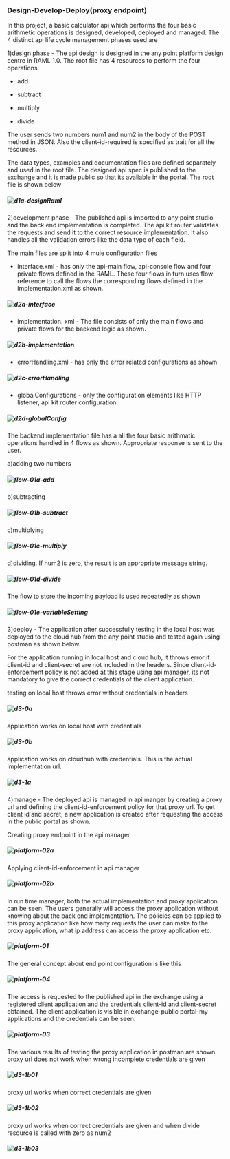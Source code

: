 ### Design-Develop-Deploy(proxy endpoint)

In this project, a basic calculator api which performs the four basic arithmetic operations is designed, developed, deployed and managed.
The 4 distinct api life cycle management phases used are  

1)design phase - The api design is designed in the any point platform design centre in RAML 1.0. The root file has 4 resources to perform the four operations.
- add  

- subtract    

- multiply  

- divide  

The user sends two numbers num1 and num2 in the body of the POST method in JSON. Also the client-id-required is specified as trait for all the resources.

The data types, examples and documentation files are defined separately and used in the root file. The designed api spec is published to the exchange and it is made public so that its available in the portal. The root file is shown below
##### ![d1a-designRaml](https://github.com/jayashree-learnings/mulesoft-projects/blob/main/00_includes/proj-08/d1a-designRaml.PNG)

2)development phase - The published api is imported to any point studio and the back end implementation is completed. The api kit router validates the requests and send it to the correct resource implementation. It also handles all the validation errors like the data type of each field.

The main files are split into 4 mule configuration files  
   - interface.xml - has only the api-main flow, api-console flow and four private flows defined in the RAML. These four flows in turn uses flow reference to call the flows the corresponding flows defined  in the implementation.xml as shown.
   ##### ![d2a-interface](https://github.com/jayashree-learnings/mulesoft-projects/blob/main/00_includes/proj-08/d2a-interface.PNG)  

   -  implementation. xml - The file consists of only  the main flows and private flows for the backend logic as shown. 
   ##### ![d2b-implementation](https://github.com/jayashree-learnings/mulesoft-projects/blob/main/00_includes/proj-08/d2b-implementation.PNG)  

   - errorHandling.xml - has only the error related configurations as shown
   ##### ![d2c-errorHandling](https://github.com/jayashree-learnings/mulesoft-projects/blob/main/00_includes/proj-08/d2c-errorHandling.PNG)  

   - globalConfigurations - only the configuration elements like HTTP listener,  api kit router configuration
   ##### ![d2d-globalConfig](https://github.com/jayashree-learnings/mulesoft-projects/blob/main/00_includes/proj-08/d2d-globalConf.PNG)  


The backend implementation file has a all the four basic arithmatic operations handled in 4 flows as shown. Appropriate response is sent to the user.  

a)adding two numbers
##### ![flow-01a-add](https://github.com/jayashree-learnings/mulesoft-projects/blob/main/00_includes/proj-08/flow-01a-add.PNG)  

b)subtracting  
##### ![flow-01b-subtract](https://github.com/jayashree-learnings/mulesoft-projects/blob/main/00_includes/proj-08/flow-01b-subtract.PNG)   


c)multiplying
##### ![flow-01c-multiply](https://github.com/jayashree-learnings/mulesoft-projects/blob/main/00_includes/proj-08/flow-01c-mul.PNG)  

d)dividing. If num2 is zero, the result is an appropriate message string.
##### ![flow-01d-divide](https://github.com/jayashree-learnings/mulesoft-projects/blob/main/00_includes/proj-08/flow-01d-divisionTransformmsg.PNG)

The flow to store the incoming payload is used repeatedly as shown
##### ![flow-01e-variableSetting](https://github.com/jayashree-learnings/mulesoft-projects/blob/main/00_includes/proj-08/flow-01e-varSet.PNG)  


3)deploy - The application after successfully testing in the local host was deployed to the cloud hub from the any point studio and tested again using postman as shown below.  

For the application running in local host and cloud hub, it throws error if client-id and client-secret are not included in the headers. Since client-id-enforcement policy is not added at this stage using api manager, its not mandatory to give the correct credentials of the client application.

testing on local host throws error without credentials in headers
##### ![d3-0a](https://github.com/jayashree-learnings/mulesoft-projects/blob/main/00_includes/proj-08/d3-0a-localhostTestWONTWORKwithoutSomeString.PNG)  

application works on local host with credentials
##### ![d3-0b](https://github.com/jayashree-learnings/mulesoft-projects/blob/main/00_includes/proj-08/d3-0b-localhostTestWORKwithSomeString.PNG)  

application works on cloudhub with credentials. This is the actual implementation url.
##### ![d3-1a](https://github.com/jayashree-learnings/mulesoft-projects/blob/main/00_includes/proj-08/d3-1a-CHdeployUsual-SomeClientIdToBeGiven-NOtRTmnager.PNG)
 

4)manage - The deployed api is managed in api manger by creating a proxy url and defining the client-id-enforcement policy for that proxy url. To get client id and secret, a new application is created after requesting the access in the public portal as shown.  

Creating proxy endpoint in the api manager
##### ![platform-02a](https://github.com/jayashree-learnings/mulesoft-projects/blob/main/00_includes/proj-08/platform02a-api-manager.PNG)

Applying client-id-enforcement in api manager
##### ![platform-02b](https://github.com/jayashree-learnings/mulesoft-projects/blob/main/00_includes/proj-08/platform02b-api-manager-policyApplied.PNG)

In run time manager, both the actual implementation and proxy application can be seen. The users generally will access the proxy application without knowing about the back end implementation. The policies can be applied to this proxy application like how many requests the user can make to the proxy application, what ip address can access the proxy application etc. 
##### ![platform-01](https://github.com/jayashree-learnings/mulesoft-projects/blob/main/00_includes/proj-08/platform01-RT-manageractual%20and%20proxy%20url.PNG)  

The general concept about end point configuration is like this
##### ![platform-04](https://github.com/jayashree-learnings/mulesoft-projects/blob/main/00_includes/proj-08/platform04-api-manager-endpointDetail.PNG) 

The access is requested to the published api in the exchange using a registered client application and the credentials client-id and client-secret obtained. The client application is visible in exchange-public portal-my applications and the credentials can be seen.
##### ![platform-03](https://github.com/jayashree-learnings/mulesoft-projects/blob/main/00_includes/proj-08/platform03-publicPortal-applicationwhichRequestedAccess-CanSeeCred.PNG)  

The various results of testing the proxy application in postman are shown.
proxy url does not work when wrong incomplete credentials are given
##### ![d3-1b01](https://github.com/jayashree-learnings/mulesoft-projects/blob/main/00_includes/proj-08/d3-1b01-proxyUrlAfterApplyingcclientIdpolicyGivingWrongCred.PNG) 

proxy url works when correct credentials are given
##### ![d3-1b02](https://github.com/jayashree-learnings/mulesoft-projects/blob/main/00_includes/proj-08/d3-1b02-proxyUrlAfterApplyingcclientIdpolicyWorksWithcorrectCredOfRequestAccessTestAppl.PNG)  

proxy url works when correct credentials are given and when divide resource is called with zero as num2
##### ![d3-1b03](https://github.com/jayashree-learnings/mulesoft-projects/blob/main/00_includes/proj-08/d3-1b03-proxyUrlAfterApplyingcclientIdpolicyWorksWithcorrectCredOfRequestAccessTestApplDividebyZero.PNG)











   




